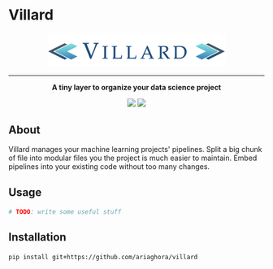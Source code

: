 # Villard


<p align="center" >
    <img src="assets/logo.png" width=350>
</p>

---

<p align="center" >
<strong>
A tiny layer to organize your data science project
</strong>
</p>

<p align="center" >
<img src="https://img.shields.io/badge/python-3670A0?style=for-the-badge&logo=python&logoColor=ffdd54">
<img src="https://camo.githubusercontent.com/3dbcfa4997505c80ef928681b291d33ecfac2dabf563eb742bb3e269a5af909c/68747470733a2f2f696d672e736869656c64732e696f2f6769746875622f6c6963656e73652f496c65726961796f2f6d61726b646f776e2d6261646765733f7374796c653d666f722d7468652d6261646765">
</p>

## About 
Villard manages your machine learning projects' pipelines.
Split a big chunk of file into modular files you the project is much easier to maintain.
Embed pipelines into your existing code without too many changes.

## Usage

```python
# TODO: write some useful stuff
```

## Installation
    pip install git+https://github.com/ariaghora/villard